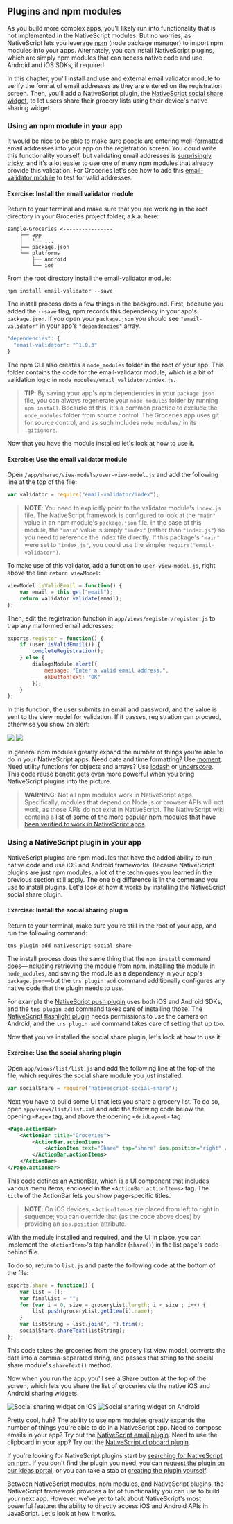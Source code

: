 ## Plugins and npm modules

As you build more complex apps, you'll likely run into functionality that is not implemented in the NativeScript modules. But no worries, as NativeScript lets you leverage [npm](https://www.npmjs.com/) (node package manager) to import npm modules into your apps. Alternately, you can install NativeScript plugins, which are simply npm modules that can access native code and use Android and iOS SDKs, if required. 

In this chapter, you'll install and use and external email validator module to verify the format of email addresses as they are entered on the registration screen. Then, you'll add a NativeScript plugin, the [NativeScript social share widget](https://www.npmjs.com/package/nativescript-social-share), to let users share their grocery lists using their device's native sharing widget.

### Using an npm module in your app

It would be nice to be able to make sure people are entering well-formatted email addresses into your app on the registration screen. You could write this functionality yourself, but validating email addresses is [surprisingly tricky](http://stackoverflow.com/questions/46155/validate-email-address-in-javascript), and it's a lot easier to use one of many npm modules that already provide this validation. For Groceries let's see how to add this [email-validator module](https://www.npmjs.com/package/email-validator) to test for valid addresses.

<h4 class="exercise-start">
    <b>Exercise</b>: Install the email validator module
</h4>

Return to your terminal and make sure that you are working in the root directory in your Groceries project folder, a.k.a. here:

<div class="no-copy-button"></div>

```
sample-Groceries <----------------
    ├── app
    │   └── ...
    ├── package.json
    └── platforms
        ├── android
        └── ios
```

From the root directory install the email-validator module:

```
npm install email-validator --save
```

<div class="exercise-end"></div>

The install process does a few things in the background. First, because you added the `--save` flag, npm records this dependency in your app's `package.json`. If you open your `package.json` you should see `"email-validator"` in your app's `"dependencies"` array.

``` JavaScript
"dependencies": {
  "email-validator": "^1.0.3"
}
```

The npm CLI also creates a `node_modules` folder in the root of your app. This folder contains the code for the email-validator module, which is a bit of validation logic in `node_modules/email_validator/index.js`. 

> **TIP**: By saving your app's npm dependencies in your `package.json` file, you can always regenerate your `node_modules` folder by running `npm install`. Because of this, it's a common practice to exclude the `node_modules` folder from source control. The Groceries app uses git for source control, and as such includes `node_modules/` in its `.gitignore`.

Now that you have the module installed let's look at how to use it.

<h4 class="exercise-start">
    <b>Exercise</b>: Use the email validator module
</h4>

Open `/app/shared/view-models/user-view-model.js` and add the following line at the top of the file:

``` JavaScript
var validator = require("email-validator/index");
```

> **NOTE**: You need to explicitly point to the validator module's `index.js` file. The NativeScript framework is configured to look at the `"main"` value in an npm module's `package.json` file. In the case of this module, the `"main"` value is simply `"index"` (rather than `"index.js"`) so you need to reference the index file directly. If this package's `"main"` were set to `"index.js"`, you could use the simpler `require("email-validator")`.

To make use of this validator, add a function to `user-view-model.js`, right above the line `return viewModel`:

``` JavaScript
viewModel.isValidEmail = function() {
    var email = this.get("email");
    return validator.validate(email);
};
```

Then, edit the registration function in `app/views/register/register.js` to trap any malformed email addresses:

``` JavaScript
exports.register = function() {
    if (user.isValidEmail()) {
        completeRegistration();
    } else {
        dialogsModule.alert({
            message: "Enter a valid email address.",
            okButtonText: "OK"
        });
    }
};
```

<div class="exercise-end"></div>

In this function, the user submits an email and password, and the value is sent to the view model for validation. If it passes, registration can proceed, otherwise you show an alert:

![](img/cli-getting-started/chapter5/ios/1.png)
![](img/cli-getting-started/chapter5/android/1.png)

In general npm modules greatly expand the number of things you're able to do in your NativeScript apps. Need date and time formatting? Use [moment](https://www.npmjs.com/package/moment). Need utility functions for objects and arrays? Use [lodash](https://www.npmjs.com/package/lodash) or [underscore](https://www.npmjs.com/package/underscore). This code reuse benefit gets even more powerful when you bring NativeScript plugins into the picture.

> **WARNING**: Not all npm modules work in NativeScript apps. Specifically, modules that depend on Node.js or browser APIs will not work, as those APIs do not exist in NativeScript. The NativeScript wiki contains a [list of some of the more popular npm modules that have been verified to work in NativeScript apps](https://github.com/NativeScript/NativeScript/wiki/supported-npm-modules).

### Using a NativeScript plugin in your app

NativeScript plugins are npm modules that have the added ability to run native code and use iOS and Android frameworks. Because NativeScript plugins are just npm modules, a lot of the techniques you learned in the previous section still apply. The one big difference is in the command you use to install plugins. Let's look at how it works by installing the NativeScript social share plugin.

<h4 class="exercise-start">
    <b>Exercise</b>: Install the social sharing plugin
</h4>

Return to your terminal, make sure you're still in the root of your app, and run the following command:

```
tns plugin add nativescript-social-share
```

<div class="exercise-end"></div>

The install process does the same thing that the `npm install` command does—including retrieving the module from npm, installing the module in `node_modules`, and saving the module as a dependency in your app's `package.json`—but the `tns plugin add` command additionally configures any native code that the plugin needs to use.

For example the [NativeScript push plugin](https://github.com/NativeScript/push-plugin) uses both iOS and Android SDKs, and the `tns plugin add` command takes care of installing those. The [NativeScript flashlight plugin](https://github.com/tjvantoll/nativescript-flashlight) needs permissions to use the camera on Android, and the `tns plugin add` command takes care of setting that up too.

Now that you've installed the social share plugin, let's look at how to use it.

<h4 class="exercise-start">
    <b>Exercise</b>: Use the social sharing plugin
</h4>

Open `app/views/list/list.js` and add the following line at the top of the file, which requires the social share module you just installed:

``` JavaScript
var socialShare = require("nativescript-social-share");
```

Next you have to build some UI that lets you share a grocery list. To do so, open `app/views/list/list.xml` and add the following code below the opening `<Page>` tag, and above the opening `<GridLayout>` tag.

``` XML
<Page.actionBar>
    <ActionBar title="Groceries">
        <ActionBar.actionItems>
            <ActionItem text="Share" tap="share" ios.position="right" />
        </ActionBar.actionItems>
    </ActionBar>
</Page.actionBar>
```

This code defines an [ActionBar](https://docs.nativescript.org/ApiReference/ui/action-bar/ActionBar), which is a UI component that includes various menu items, enclosed in the `<ActionBar.actionItems>` tag. The `title` of the ActionBar lets you show page-specific titles.

> **NOTE**: On iOS devices, `<ActionItem>`s are placed from left to right in sequence; you can override that (as the code above does) by providing an `ios.position` attribute.

With the module installed and required, and the UI in place, you can implement the `<ActionItem>`'s tap handler (`share()`) in the list page's code-behind file.

To do so, return to `list.js` and paste the following code at the bottom of the file:

``` JavaScript
exports.share = function() {
    var list = [];
    var finalList = "";
    for (var i = 0, size = groceryList.length; i < size ; i++) {
        list.push(groceryList.getItem(i).name);
    }
    var listString = list.join(", ").trim();
    socialShare.shareText(listString);
};
```

<div class="exercise-end"></div>

This code takes the groceries from the grocery list view model, converts the data into a comma-separated string, and passes that string to the social share module's `shareText()` method.

Now when you run the app, you'll see a Share button at the top of the screen, which lets you share the list of groceries via the native iOS and Android sharing widgets.

![Social sharing widget on iOS](img/cli-getting-started/chapter5/ios/2.gif)
![Social sharing widget on Android](img/cli-getting-started/chapter5/android/2.gif)

Pretty cool, huh? The ability to use npm modules greatly expands the number of things you're able to do in a NativeScript app. Need to compose emails in your app? Try out the [NativeScript email plugin](https://www.npmjs.com/package/nativescript-email). Need to use the clipboard in your app? Try out the [NativeScript clipboard plugin](https://www.npmjs.com/package/nativescript-clipboard).

If you're looking for NativeScript plugins start by [searching for NativeScript on npm](https://www.npmjs.com/search?q=nativescript). If you don't find the plugin you need, you can [request the plugin on our ideas portal](https://nativescript.ideas.aha.io/), or you can take a stab at [creating the plugin yourself](https://docs.nativescript.org/plugins).

Between NativeScript modules, npm modules, and NativeScript plugins, the NativeScript framework provides a lot of functionality you can use to build your next app. However, we've yet to talk about NativeScript's most powerful feature: the ability to directly access iOS and Android APIs in JavaScript. Let's look at how it works.